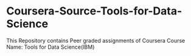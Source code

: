 # Coursera-Source-Tools-for-Data-Science
This Repository contains Peer graded assignments of Coursera Course Name: Tools for Data Science(IBM)
